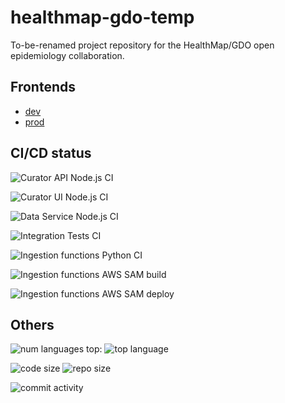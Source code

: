 # healthmap-gdo-temp
To-be-renamed project repository for the HealthMap/GDO open epidemiology collaboration.

## Frontends

- [dev](https://dev-curator.ghdsi.org)
- [prod](https://curator.ghdsi.org)

## CI/CD status

![Curator API Node.js CI](https://github.com/open-covid-data/healthmap-gdo-temp/workflows/Curator%20API%20Node.js%20CI/badge.svg)

![Curator UI Node.js CI](https://github.com/open-covid-data/healthmap-gdo-temp/workflows/Curator%20UI%20Node.js%20CI/badge.svg)

![Data Service Node.js CI](https://github.com/open-covid-data/healthmap-gdo-temp/workflows/Data%20service%20Node.js%20CI/badge.svg)

![Integration Tests CI](https://github.com/open-covid-data/healthmap-gdo-temp/workflows/Integration%20Tests%20CI/badge.svg)

![Ingestion functions Python CI](https://github.com/open-covid-data/healthmap-gdo-temp/workflows/Ingestion%20functions%20Python%20CI/badge.svg)

![Ingestion functions AWS SAM build](https://github.com/open-covid-data/healthmap-gdo-temp/workflows/Ingestion%20functions%20AWS%20SAM%20build/badge.svg)

![Ingestion functions AWS SAM deploy](https://github.com/open-covid-data/healthmap-gdo-temp/workflows/Ingestion%20functions%20AWS%20SAM%20deploy/badge.svg)

## Others

![num languages](https://img.shields.io/github/languages/count/open-covid-data/healthmap-gdo-temp) top: ![top language](https://img.shields.io/github/languages/top/open-covid-data/healthmap-gdo-temp.svg?style=flat-square&colorB=green)

![code size](https://img.shields.io/github/languages/code-size/open-covid-data/healthmap-gdo-temp) ![repo size](https://img.shields.io/github/repo-size/open-covid-data/healthmap-gdo-temp)

![commit activity](https://img.shields.io/github/commit-activity/w/open-covid-data/healthmap-gdo-temp)
